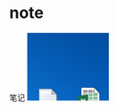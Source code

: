 # note
笔记
![title](https://raw.githubusercontent.com/pallcard/noteImg/master/noteImg/2020/03/07/11120200307230755-1583594171386.jpg)